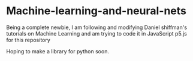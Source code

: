 # Machine-learning-and-neural-nets
Being a complete newbie, I am following and modifying Daniel shiffman's tutorials on Machine Learning 
and am trying to code it in JavaScript p5.js for this repository

Hoping to make a library for python soon.
